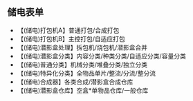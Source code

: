## 储电表单
- 【(储电)打包机A】普通打包/合成打包
- 【(储电)打包机B】主控打包/自适应打包
- 【(储电)潜影盒处理】拆包机/烧包机/潜影盒合并
- 【(储电)潜影盒分类】内容分类/种类分类/自适应分类/容量分类
- 【(储电)普通分类】机械分类/堆叠分类/独立分类
- 【(储电)特异化分类】全物品单片/整流/分流/整分流
- 【(储电)合成器】各类合成/潜影盒合成仓库
- 【(储电)潜影盒仓库】空盒*单物品仓库/一般仓库

